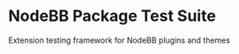 NodeBB Package Test Suite
=========================

Extension testing framework for NodeBB plugins and themes


